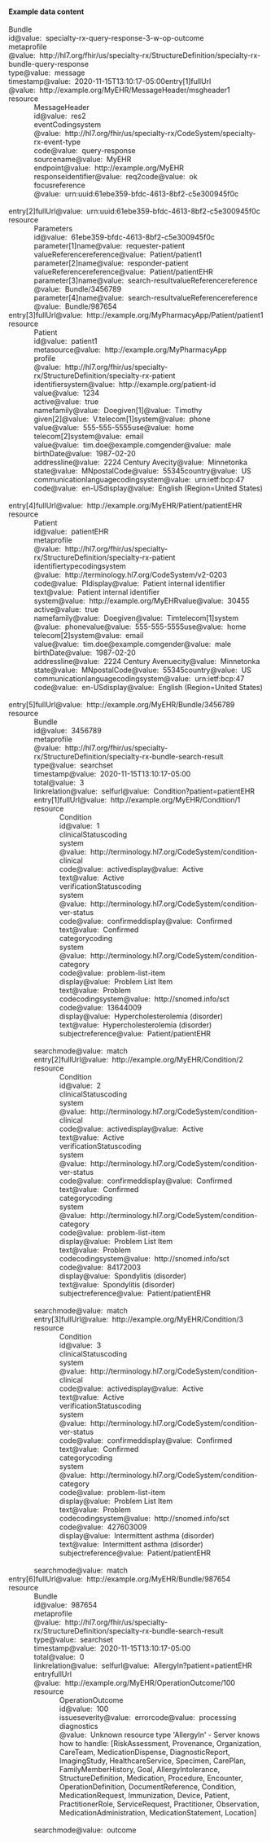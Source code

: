 <h4>Example data content</h4>

<div class="fm_ex"><span class="emph0"><a>Bundle</a></span><br/><span style="display:inline-block"><span class="emph1"><a >id</a></span><span style="display:inline-block"><span class="leastEmph fhirValue"><a >@value</a></span>: &nbsp;<span class="valueEmph"><a>specialty-rx-query-response-3-w-op-outcome</a></span></span></span><br><span style="display:inline-block"><span class="emph1"><a >meta</a></span><span style="display:inline-block"><span class="emph2"><a >profile</a></span></span></span><span style="display:inline-block"><span class="leastEmph fhirValue"><a >@value</a></span>: &nbsp;<span class="valueEmph"><a>http://hl7.org/fhir/us/specialty-rx/StructureDefinition/specialty-rx-bundle-query-response</a></span></span><br><span style="display:inline-block"><span class="emph1"><a >type</a></span><span style="display:inline-block"><span class="leastEmph fhirValue"><a >@value</a></span>: &nbsp;<span class="valueEmph"><a>message</a></span></span></span><br><span style="display:inline-block"><span class="emph1"><a >timestamp</a></span><span style="display:inline-block"><span class="leastEmph fhirValue"><a >@value</a></span>: &nbsp;<span class="valueEmph"><a>2020-11-15T13:10:17-05:00</a></span></span></span><span class="indent0"><span style="display:inline-block"><span class="emph1"><a  class="emphRepeat">entry[1]</a></span><span style="display:inline-block"><span class="emph2"><a >fullUrl</a></span></span></span><span style="display:inline-block"><span class="leastEmph fhirValue"><a >@value</a></span>: &nbsp;<span class="valueEmph"><a>http://example.org/MyEHR/MessageHeader/msgheader1</a></span></span><br><span style="display:inline-block"><span class="emph2"><a >resource</a></span><span style="margin-left:50px; display:block"><span class="emph0"><a >MessageHeader</a></span><br><span style="display:inline-block"><span class="emph1"><a >id</a></span><span style="display:inline-block"><span class="leastEmph fhirValue"><a >@value</a></span>: &nbsp;<span class="valueEmph"><a>res2</a></span></span></span><br><span style="display:inline-block"><span class="emph1"><a >eventCoding</a></span><span style="display:inline-block"><span class="emph2"><a >system</a></span></span></span><span style="display:inline-block"><span class="leastEmph fhirValue"><a >@value</a></span>: &nbsp;<span class="valueEmph"><a>http://hl7.org/fhir/us/specialty-rx/CodeSystem/specialty-rx-event-type</a></span></span><span style="display:inline-block"><span class="emph2"><a >code</a></span><span style="display:inline-block"><span class="leastEmph fhirValue"><a >@value</a></span>: &nbsp;<span class="valueEmph"><a>query-response</a></span></span></span><br><span style="display:inline-block"><span class="emph1"><a >source</a></span><span style="display:inline-block"><span class="emph2"><a >name</a></span></span></span><span style="display:inline-block"><span class="leastEmph fhirValue"><a >@value</a></span>: &nbsp;<span class="valueEmph"><a>MyEHR</a></span></span><span style="display:inline-block"><span class="emph2"><a >endpoint</a></span><span style="display:inline-block"><span class="leastEmph fhirValue"><a >@value</a></span>: &nbsp;<span class="valueEmph"><a>http://example.org/MyEHR</a></span></span></span><br><span style="display:inline-block"><span class="emph1"><a >response</a></span><span style="display:inline-block"><span class="emph2"><a >identifier</a></span></span></span><span style="display:inline-block"><span class="leastEmph fhirValue"><a >@value</a></span>: &nbsp;<span class="valueEmph"><a>req2</a></span></span><span style="display:inline-block"><span class="emph2"><a >code</a></span><span style="display:inline-block"><span class="leastEmph fhirValue"><a >@value</a></span>: &nbsp;<span class="valueEmph"><a>ok</a></span></span></span><br><span style="display:inline-block"><span class="emph1"><a >focus</a></span><span style="display:inline-block"><span class="emph2"><a >reference</a></span></span></span><span style="display:inline-block"><span class="leastEmph fhirValue"><a >@value</a></span>: &nbsp;<span class="valueEmph"><a>urn:uuid:61ebe359-bfdc-4613-8bf2-c5e300945f0c</a></span></span></span></span><br><br><span style="display:inline-block"><span class="emph1"><a  class="emphRepeat">entry[2]</a></span><span style="display:inline-block"><span class="emph2"><a >fullUrl</a></span></span></span><span style="display:inline-block"><span class="leastEmph fhirValue"><a >@value</a></span>: &nbsp;<span class="valueEmph"><a>urn:uuid:61ebe359-bfdc-4613-8bf2-c5e300945f0c</a></span></span><br><span style="display:inline-block"><span class="emph2"><a >resource</a></span><span style="margin-left:50px; display:block"><span class="emph0"><a >Parameters</a></span><br><span style="display:inline-block"><span class="emph1"><a >id</a></span><span style="display:inline-block"><span class="leastEmph fhirValue"><a >@value</a></span>: &nbsp;<span class="valueEmph"><a>61ebe359-bfdc-4613-8bf2-c5e300945f0c</a></span></span></span><span class="indent1"><span style="display:inline-block"><span class="emph1"><a  class="emphRepeat">parameter[1]</a></span><span style="display:inline-block"><span class="emph2"><a >name</a></span></span></span><span style="display:inline-block"><span class="leastEmph fhirValue"><a >@value</a></span>: &nbsp;<span class="valueEmph"><a>requester-patient</a></span></span><span style="display:inline-block"><span class="emph2"><a >valueReference</a></span><span style="display:inline-block"><span class="emph3"><a >reference</a></span></span></span><span style="display:inline-block"><span class="leastEmph fhirValue"><a >@value</a></span>: &nbsp;<span class="valueEmph"><a>Patient/patient1</a></span></span><br><span style="display:inline-block"><span class="emph1"><a  class="emphRepeat">parameter[2]</a></span><span style="display:inline-block"><span class="emph2"><a >name</a></span></span></span><span style="display:inline-block"><span class="leastEmph fhirValue"><a >@value</a></span>: &nbsp;<span class="valueEmph"><a>responder-patient</a></span></span><span style="display:inline-block"><span class="emph2"><a >valueReference</a></span><span style="display:inline-block"><span class="emph3"><a >reference</a></span></span></span><span style="display:inline-block"><span class="leastEmph fhirValue"><a >@value</a></span>: &nbsp;<span class="valueEmph"><a>Patient/patientEHR</a></span></span><br><span style="display:inline-block"><span class="emph1"><a  class="emphRepeat">parameter[3]</a></span><span style="display:inline-block"><span class="emph2"><a >name</a></span></span></span><span style="display:inline-block"><span class="leastEmph fhirValue"><a >@value</a></span>: &nbsp;<span class="valueEmph"><a>search-result</a></span></span><span style="display:inline-block"><span class="emph2"><a >valueReference</a></span><span style="display:inline-block"><span class="emph3"><a >reference</a></span></span></span><span style="display:inline-block"><span class="leastEmph fhirValue"><a >@value</a></span>: &nbsp;<span class="valueEmph"><a>Bundle/3456789</a></span></span><br><span style="display:inline-block"><span class="emph1"><a  class="emphRepeat">parameter[4]</a></span><span style="display:inline-block"><span class="emph2"><a >name</a></span></span></span><span style="display:inline-block"><span class="leastEmph fhirValue"><a >@value</a></span>: &nbsp;<span class="valueEmph"><a>search-result</a></span></span><span style="display:inline-block"><span class="emph2"><a >valueReference</a></span><span style="display:inline-block"><span class="emph3"><a >reference</a></span></span></span><span style="display:inline-block"><span class="leastEmph fhirValue"><a >@value</a></span>: &nbsp;<span class="valueEmph"><a>Bundle/987654</a></span></span></span></span></span><br><span style="display:inline-block"><span class="emph1"><a  class="emphRepeat">entry[3]</a></span><span style="display:inline-block"><span class="emph2"><a >fullUrl</a></span></span></span><span style="display:inline-block"><span class="leastEmph fhirValue"><a >@value</a></span>: &nbsp;<span class="valueEmph"><a>http://example.org/MyPharmacyApp/Patient/patient1</a></span></span><br><span style="display:inline-block"><span class="emph2"><a >resource</a></span><span style="margin-left:50px; display:block"><span class="emph0"><a >Patient</a></span><br><span style="display:inline-block"><span class="emph1"><a >id</a></span><span style="display:inline-block"><span class="leastEmph fhirValue"><a >@value</a></span>: &nbsp;<span class="valueEmph"><a>patient1</a></span></span></span><br><span style="display:inline-block"><span class="emph1"><a >meta</a></span><span style="display:inline-block"><span class="emph2"><a >source</a></span></span></span><span style="display:inline-block"><span class="leastEmph fhirValue"><a >@value</a></span>: &nbsp;<span class="valueEmph"><a>http://example.org/MyPharmacyApp</a></span></span><span style="display:inline-block"><span class="emph2"><a >profile</a></span><span style="display:inline-block"><span class="leastEmph fhirValue"><a >@value</a></span>: &nbsp;<span class="valueEmph"><a>http://hl7.org/fhir/us/specialty-rx/StructureDefinition/specialty-rx-patient</a></span></span></span><br><span style="display:inline-block"><span class="emph1"><a >identifier</a></span><span style="display:inline-block"><span class="emph2"><a >system</a></span></span></span><span style="display:inline-block"><span class="leastEmph fhirValue"><a >@value</a></span>: &nbsp;<span class="valueEmph"><a>http://example.org/patient-id</a></span></span><span style="display:inline-block"><span class="emph2"><a >value</a></span><span style="display:inline-block"><span class="leastEmph fhirValue"><a >@value</a></span>: &nbsp;<span class="valueEmph"><a>1234</a></span></span></span><br><span style="display:inline-block"><span class="emph1"><a >active</a></span><span style="display:inline-block"><span class="leastEmph fhirValue"><a >@value</a></span>: &nbsp;<span class="valueEmph"><a>true</a></span></span></span><br><span style="display:inline-block"><span class="emph1"><a >name</a></span><span style="display:inline-block"><span class="emph2"><a >family</a></span></span></span><span style="display:inline-block"><span class="leastEmph fhirValue"><a >@value</a></span>: &nbsp;<span class="valueEmph"><a>Doe</a></span></span><span class="indent1"><span style="display:inline-block"><span class="emph2"><a  class="emphRepeat">given[1]</a></span><span style="display:inline-block"><span class="leastEmph fhirValue"><a >@value</a></span>: &nbsp;<span class="valueEmph"><a>Timothy</a></span></span></span><span style="display:inline-block"><span class="emph2"><a  class="emphRepeat">given[2]</a></span><span style="display:inline-block"><span class="leastEmph fhirValue"><a >@value</a></span>: &nbsp;<span class="valueEmph"><a>V.</a></span></span></span></span><span class="indent1"><span style="display:inline-block"><span class="emph1"><a  class="emphRepeat">telecom[1]</a></span><span style="display:inline-block"><span class="emph2"><a >system</a></span></span></span><span style="display:inline-block"><span class="leastEmph fhirValue"><a >@value</a></span>: &nbsp;<span class="valueEmph"><a>phone</a></span></span><span style="display:inline-block"><span class="emph2"><a >value</a></span><span style="display:inline-block"><span class="leastEmph fhirValue"><a >@value</a></span>: &nbsp;<span class="valueEmph"><a>555-555-5555</a></span></span></span><span style="display:inline-block"><span class="emph2"><a >use</a></span><span style="display:inline-block"><span class="leastEmph fhirValue"><a >@value</a></span>: &nbsp;<span class="valueEmph"><a>home</a></span></span></span><br><span style="display:inline-block"><span class="emph1"><a  class="emphRepeat">telecom[2]</a></span><span style="display:inline-block"><span class="emph2"><a >system</a></span></span></span><span style="display:inline-block"><span class="leastEmph fhirValue"><a >@value</a></span>: &nbsp;<span class="valueEmph"><a>email</a></span></span><span style="display:inline-block"><span class="emph2"><a >value</a></span><span style="display:inline-block"><span class="leastEmph fhirValue"><a >@value</a></span>: &nbsp;<span class="valueEmph"><a>tim.doe@example.com</a></span></span></span></span><span style="display:inline-block"><span class="emph1"><a >gender</a></span><span style="display:inline-block"><span class="leastEmph fhirValue"><a >@value</a></span>: &nbsp;<span class="valueEmph"><a>male</a></span></span></span><br><span style="display:inline-block"><span class="emph1"><a >birthDate</a></span><span style="display:inline-block"><span class="leastEmph fhirValue"><a >@value</a></span>: &nbsp;<span class="valueEmph"><a>1987-02-20</a></span></span></span><br><span style="display:inline-block"><span class="emph1"><a >address</a></span><span style="display:inline-block"><span class="emph2"><a >line</a></span></span></span><span style="display:inline-block"><span class="leastEmph fhirValue"><a >@value</a></span>: &nbsp;<span class="valueEmph"><a>2224 Century Ave</a></span></span><span style="display:inline-block"><span class="emph2"><a >city</a></span><span style="display:inline-block"><span class="leastEmph fhirValue"><a >@value</a></span>: &nbsp;<span class="valueEmph"><a>Minnetonka</a></span></span></span><span style="display:inline-block"><span class="emph2"><a >state</a></span><span style="display:inline-block"><span class="leastEmph fhirValue"><a >@value</a></span>: &nbsp;<span class="valueEmph"><a>MN</a></span></span></span><span style="display:inline-block"><span class="emph2"><a >postalCode</a></span><span style="display:inline-block"><span class="leastEmph fhirValue"><a >@value</a></span>: &nbsp;<span class="valueEmph"><a>55345</a></span></span></span><span style="display:inline-block"><span class="emph2"><a >country</a></span><span style="display:inline-block"><span class="leastEmph fhirValue"><a >@value</a></span>: &nbsp;<span class="valueEmph"><a>US</a></span></span></span><br><span style="display:inline-block"><span class="emph1"><a >communication</a></span><span style="display:inline-block"><span class="emph2"><a >language</a></span></span></span><span style="display:inline-block"><span class="emph3"><a >coding</a></span><span style="display:inline-block"><span class="emph4"><a >system</a></span></span></span><span style="display:inline-block"><span class="leastEmph fhirValue"><a >@value</a></span>: &nbsp;<span class="valueEmph"><a>urn:ietf:bcp:47</a></span></span><span style="display:inline-block"><span class="emph4"><a >code</a></span><span style="display:inline-block"><span class="leastEmph fhirValue"><a >@value</a></span>: &nbsp;<span class="valueEmph"><a>en-US</a></span></span></span><span style="display:inline-block"><span class="emph4"><a >display</a></span><span style="display:inline-block"><span class="leastEmph fhirValue"><a >@value</a></span>: &nbsp;<span class="valueEmph"><a>English (Region=United States)</a></span></span></span></span></span><br><br><span style="display:inline-block"><span class="emph1"><a  class="emphRepeat">entry[4]</a></span><span style="display:inline-block"><span class="emph2"><a >fullUrl</a></span></span></span><span style="display:inline-block"><span class="leastEmph fhirValue"><a >@value</a></span>: &nbsp;<span class="valueEmph"><a>http://example.org/MyEHR/Patient/patientEHR</a></span></span><br><span style="display:inline-block"><span class="emph2"><a >resource</a></span><span style="margin-left:50px; display:block"><span class="emph0"><a >Patient</a></span><br><span style="display:inline-block"><span class="emph1"><a >id</a></span><span style="display:inline-block"><span class="leastEmph fhirValue"><a >@value</a></span>: &nbsp;<span class="valueEmph"><a>patientEHR</a></span></span></span><br><span style="display:inline-block"><span class="emph1"><a >meta</a></span><span style="display:inline-block"><span class="emph2"><a >profile</a></span></span></span><span style="display:inline-block"><span class="leastEmph fhirValue"><a >@value</a></span>: &nbsp;<span class="valueEmph"><a>http://hl7.org/fhir/us/specialty-rx/StructureDefinition/specialty-rx-patient</a></span></span><br><span style="display:inline-block"><span class="emph1"><a >identifier</a></span><span style="display:inline-block"><span class="emph2"><a >type</a></span></span></span><span style="display:inline-block"><span class="emph3"><a >coding</a></span><span style="display:inline-block"><span class="emph4"><a >system</a></span></span></span><span style="display:inline-block"><span class="leastEmph fhirValue"><a >@value</a></span>: &nbsp;<span class="valueEmph"><a>http://terminology.hl7.org/CodeSystem/v2-0203</a></span></span><span style="display:inline-block"><span class="emph4"><a >code</a></span><span style="display:inline-block"><span class="leastEmph fhirValue"><a >@value</a></span>: &nbsp;<span class="valueEmph"><a>PI</a></span></span></span><span style="display:inline-block"><span class="emph4"><a >display</a></span><span style="display:inline-block"><span class="leastEmph fhirValue"><a >@value</a></span>: &nbsp;<span class="valueEmph"><a>Patient internal identifier</a></span></span></span><br><span style="display:inline-block"><span class="emph3"><a >text</a></span><span style="display:inline-block"><span class="leastEmph fhirValue"><a >@value</a></span>: &nbsp;<span class="valueEmph"><a>Patient internal identifier</a></span></span></span><br><span style="display:inline-block"><span class="emph2"><a >system</a></span><span style="display:inline-block"><span class="leastEmph fhirValue"><a >@value</a></span>: &nbsp;<span class="valueEmph"><a>http://example.org/MyEHR</a></span></span></span><span style="display:inline-block"><span class="emph2"><a >value</a></span><span style="display:inline-block"><span class="leastEmph fhirValue"><a >@value</a></span>: &nbsp;<span class="valueEmph"><a>30455</a></span></span></span><br><span style="display:inline-block"><span class="emph1"><a >active</a></span><span style="display:inline-block"><span class="leastEmph fhirValue"><a >@value</a></span>: &nbsp;<span class="valueEmph"><a>true</a></span></span></span><br><span style="display:inline-block"><span class="emph1"><a >name</a></span><span style="display:inline-block"><span class="emph2"><a >family</a></span></span></span><span style="display:inline-block"><span class="leastEmph fhirValue"><a >@value</a></span>: &nbsp;<span class="valueEmph"><a>Doe</a></span></span><span style="display:inline-block"><span class="emph2"><a >given</a></span><span style="display:inline-block"><span class="leastEmph fhirValue"><a >@value</a></span>: &nbsp;<span class="valueEmph"><a>Tim</a></span></span></span><span class="indent1"><span style="display:inline-block"><span class="emph1"><a  class="emphRepeat">telecom[1]</a></span><span style="display:inline-block"><span class="emph2"><a >system</a></span></span></span><span style="display:inline-block"><span class="leastEmph fhirValue"><a >@value</a></span>: &nbsp;<span class="valueEmph"><a>phone</a></span></span><span style="display:inline-block"><span class="emph2"><a >value</a></span><span style="display:inline-block"><span class="leastEmph fhirValue"><a >@value</a></span>: &nbsp;<span class="valueEmph"><a>555-555-5555</a></span></span></span><span style="display:inline-block"><span class="emph2"><a >use</a></span><span style="display:inline-block"><span class="leastEmph fhirValue"><a >@value</a></span>: &nbsp;<span class="valueEmph"><a>home</a></span></span></span><br><span style="display:inline-block"><span class="emph1"><a  class="emphRepeat">telecom[2]</a></span><span style="display:inline-block"><span class="emph2"><a >system</a></span></span></span><span style="display:inline-block"><span class="leastEmph fhirValue"><a >@value</a></span>: &nbsp;<span class="valueEmph"><a>email</a></span></span><span style="display:inline-block"><span class="emph2"><a >value</a></span><span style="display:inline-block"><span class="leastEmph fhirValue"><a >@value</a></span>: &nbsp;<span class="valueEmph"><a>tim.doe@example.com</a></span></span></span></span><span style="display:inline-block"><span class="emph1"><a >gender</a></span><span style="display:inline-block"><span class="leastEmph fhirValue"><a >@value</a></span>: &nbsp;<span class="valueEmph"><a>male</a></span></span></span><br><span style="display:inline-block"><span class="emph1"><a >birthDate</a></span><span style="display:inline-block"><span class="leastEmph fhirValue"><a >@value</a></span>: &nbsp;<span class="valueEmph"><a>1987-02-20</a></span></span></span><br><span style="display:inline-block"><span class="emph1"><a >address</a></span><span style="display:inline-block"><span class="emph2"><a >line</a></span></span></span><span style="display:inline-block"><span class="leastEmph fhirValue"><a >@value</a></span>: &nbsp;<span class="valueEmph"><a>2224 Century Avenue</a></span></span><span style="display:inline-block"><span class="emph2"><a >city</a></span><span style="display:inline-block"><span class="leastEmph fhirValue"><a >@value</a></span>: &nbsp;<span class="valueEmph"><a>Minnetonka</a></span></span></span><span style="display:inline-block"><span class="emph2"><a >state</a></span><span style="display:inline-block"><span class="leastEmph fhirValue"><a >@value</a></span>: &nbsp;<span class="valueEmph"><a>MN</a></span></span></span><span style="display:inline-block"><span class="emph2"><a >postalCode</a></span><span style="display:inline-block"><span class="leastEmph fhirValue"><a >@value</a></span>: &nbsp;<span class="valueEmph"><a>55345</a></span></span></span><span style="display:inline-block"><span class="emph2"><a >country</a></span><span style="display:inline-block"><span class="leastEmph fhirValue"><a >@value</a></span>: &nbsp;<span class="valueEmph"><a>US</a></span></span></span><br><span style="display:inline-block"><span class="emph1"><a >communication</a></span><span style="display:inline-block"><span class="emph2"><a >language</a></span></span></span><span style="display:inline-block"><span class="emph3"><a >coding</a></span><span style="display:inline-block"><span class="emph4"><a >system</a></span></span></span><span style="display:inline-block"><span class="leastEmph fhirValue"><a >@value</a></span>: &nbsp;<span class="valueEmph"><a>urn:ietf:bcp:47</a></span></span><span style="display:inline-block"><span class="emph4"><a >code</a></span><span style="display:inline-block"><span class="leastEmph fhirValue"><a >@value</a></span>: &nbsp;<span class="valueEmph"><a>en-US</a></span></span></span><span style="display:inline-block"><span class="emph4"><a >display</a></span><span style="display:inline-block"><span class="leastEmph fhirValue"><a >@value</a></span>: &nbsp;<span class="valueEmph"><a>English (Region=United States)</a></span></span></span></span></span><br><br><span style="display:inline-block"><span class="emph1"><a  class="emphRepeat">entry[5]</a></span><span style="display:inline-block"><span class="emph2"><a >fullUrl</a></span></span></span><span style="display:inline-block"><span class="leastEmph fhirValue"><a >@value</a></span>: &nbsp;<span class="valueEmph"><a>http://example.org/MyEHR/Bundle/3456789</a></span></span><br><span style="display:inline-block"><span class="emph2"><a >resource</a></span><span style="margin-left:50px; display:block"><span class="emph0"><a >Bundle</a></span><br><span style="display:inline-block"><span class="emph1"><a >id</a></span><span style="display:inline-block"><span class="leastEmph fhirValue"><a >@value</a></span>: &nbsp;<span class="valueEmph"><a>3456789</a></span></span></span><br><span style="display:inline-block"><span class="emph1"><a >meta</a></span><span style="display:inline-block"><span class="emph2"><a >profile</a></span></span></span><span style="display:inline-block"><span class="leastEmph fhirValue"><a >@value</a></span>: &nbsp;<span class="valueEmph"><a>http://hl7.org/fhir/us/specialty-rx/StructureDefinition/specialty-rx-bundle-search-result</a></span></span><br><span style="display:inline-block"><span class="emph1"><a >type</a></span><span style="display:inline-block"><span class="leastEmph fhirValue"><a >@value</a></span>: &nbsp;<span class="valueEmph"><a>searchset</a></span></span></span><br><span style="display:inline-block"><span class="emph1"><a >timestamp</a></span><span style="display:inline-block"><span class="leastEmph fhirValue"><a >@value</a></span>: &nbsp;<span class="valueEmph"><a>2020-11-15T13:10:17-05:00</a></span></span></span><br><span style="display:inline-block"><span class="emph1"><a >total</a></span><span style="display:inline-block"><span class="leastEmph fhirValue"><a >@value</a></span>: &nbsp;<span class="valueEmph"><a>3</a></span></span></span><br><span style="display:inline-block"><span class="emph1"><a >link</a></span><span style="display:inline-block"><span class="emph2"><a >relation</a></span></span></span><span style="display:inline-block"><span class="leastEmph fhirValue"><a >@value</a></span>: &nbsp;<span class="valueEmph"><a>self</a></span></span><span style="display:inline-block"><span class="emph2"><a >url</a></span><span style="display:inline-block"><span class="leastEmph fhirValue"><a >@value</a></span>: &nbsp;<span class="valueEmph"><a>Condition?patient=patientEHR</a></span></span></span><span class="indent1"><span style="display:inline-block"><span class="emph1"><a  class="emphRepeat">entry[1]</a></span><span style="display:inline-block"><span class="emph2"><a >fullUrl</a></span></span></span><span style="display:inline-block"><span class="leastEmph fhirValue"><a >@value</a></span>: &nbsp;<span class="valueEmph"><a>http://example.org/MyEHR/Condition/1</a></span></span><br><span style="display:inline-block"><span class="emph2"><a >resource</a></span><span style="margin-left:50px; display:block"><span class="emph0"><a >Condition</a></span><br><span style="display:inline-block"><span class="emph1"><a >id</a></span><span style="display:inline-block"><span class="leastEmph fhirValue"><a >@value</a></span>: &nbsp;<span class="valueEmph"><a>1</a></span></span></span><br><span style="display:inline-block"><span class="emph1"><a >clinicalStatus</a></span><span style="display:inline-block"><span class="emph2"><a >coding</a></span></span></span><span style="display:inline-block"><span class="emph3"><a >system</a></span><span style="display:inline-block"><span class="leastEmph fhirValue"><a >@value</a></span>: &nbsp;<span class="valueEmph"><a>http://terminology.hl7.org/CodeSystem/condition-clinical</a></span></span></span><span style="display:inline-block"><span class="emph3"><a >code</a></span><span style="display:inline-block"><span class="leastEmph fhirValue"><a >@value</a></span>: &nbsp;<span class="valueEmph"><a>active</a></span></span></span><span style="display:inline-block"><span class="emph3"><a >display</a></span><span style="display:inline-block"><span class="leastEmph fhirValue"><a >@value</a></span>: &nbsp;<span class="valueEmph"><a>Active</a></span></span></span><br><span style="display:inline-block"><span class="emph2"><a >text</a></span><span style="display:inline-block"><span class="leastEmph fhirValue"><a >@value</a></span>: &nbsp;<span class="valueEmph"><a>Active</a></span></span></span><br><span style="display:inline-block"><span class="emph1"><a >verificationStatus</a></span><span style="display:inline-block"><span class="emph2"><a >coding</a></span></span></span><span style="display:inline-block"><span class="emph3"><a >system</a></span><span style="display:inline-block"><span class="leastEmph fhirValue"><a >@value</a></span>: &nbsp;<span class="valueEmph"><a>http://terminology.hl7.org/CodeSystem/condition-ver-status</a></span></span></span><span style="display:inline-block"><span class="emph3"><a >code</a></span><span style="display:inline-block"><span class="leastEmph fhirValue"><a >@value</a></span>: &nbsp;<span class="valueEmph"><a>confirmed</a></span></span></span><span style="display:inline-block"><span class="emph3"><a >display</a></span><span style="display:inline-block"><span class="leastEmph fhirValue"><a >@value</a></span>: &nbsp;<span class="valueEmph"><a>Confirmed</a></span></span></span><br><span style="display:inline-block"><span class="emph2"><a >text</a></span><span style="display:inline-block"><span class="leastEmph fhirValue"><a >@value</a></span>: &nbsp;<span class="valueEmph"><a>Confirmed</a></span></span></span><br><span style="display:inline-block"><span class="emph1"><a >category</a></span><span style="display:inline-block"><span class="emph2"><a >coding</a></span></span></span><span style="display:inline-block"><span class="emph3"><a >system</a></span><span style="display:inline-block"><span class="leastEmph fhirValue"><a >@value</a></span>: &nbsp;<span class="valueEmph"><a>http://terminology.hl7.org/CodeSystem/condition-category</a></span></span></span><span style="display:inline-block"><span class="emph3"><a >code</a></span><span style="display:inline-block"><span class="leastEmph fhirValue"><a >@value</a></span>: &nbsp;<span class="valueEmph"><a>problem-list-item</a></span></span></span><span style="display:inline-block"><span class="emph3"><a >display</a></span><span style="display:inline-block"><span class="leastEmph fhirValue"><a >@value</a></span>: &nbsp;<span class="valueEmph"><a>Problem List Item</a></span></span></span><br><span style="display:inline-block"><span class="emph2"><a >text</a></span><span style="display:inline-block"><span class="leastEmph fhirValue"><a >@value</a></span>: &nbsp;<span class="valueEmph"><a>Problem</a></span></span></span><br><span style="display:inline-block"><span class="emph1"><a >code</a></span><span style="display:inline-block"><span class="emph2"><a >coding</a></span></span></span><span style="display:inline-block"><span class="emph3"><a >system</a></span><span style="display:inline-block"><span class="leastEmph fhirValue"><a >@value</a></span>: &nbsp;<span class="valueEmph"><a>http://snomed.info/sct</a></span></span></span><span style="display:inline-block"><span class="emph3"><a >code</a></span><span style="display:inline-block"><span class="leastEmph fhirValue"><a >@value</a></span>: &nbsp;<span class="valueEmph"><a>13644009</a></span></span></span><span style="display:inline-block"><span class="emph3"><a >display</a></span><span style="display:inline-block"><span class="leastEmph fhirValue"><a >@value</a></span>: &nbsp;<span class="valueEmph"><a>Hypercholesterolemia (disorder)</a></span></span></span><br><span style="display:inline-block"><span class="emph2"><a >text</a></span><span style="display:inline-block"><span class="leastEmph fhirValue"><a >@value</a></span>: &nbsp;<span class="valueEmph"><a>Hypercholesterolemia (disorder)</a></span></span></span><br><span style="display:inline-block"><span class="emph1"><a >subject</a></span><span style="display:inline-block"><span class="emph2"><a >reference</a></span></span></span><span style="display:inline-block"><span class="leastEmph fhirValue"><a >@value</a></span>: &nbsp;<span class="valueEmph"><a>Patient/patientEHR</a></span></span></span></span><br><br><span style="display:inline-block"><span class="emph2"><a >search</a></span><span style="display:inline-block"><span class="emph3"><a >mode</a></span></span></span><span style="display:inline-block"><span class="leastEmph fhirValue"><a >@value</a></span>: &nbsp;<span class="valueEmph"><a>match</a></span></span><br><span style="display:inline-block"><span class="emph1"><a  class="emphRepeat">entry[2]</a></span><span style="display:inline-block"><span class="emph2"><a >fullUrl</a></span></span></span><span style="display:inline-block"><span class="leastEmph fhirValue"><a >@value</a></span>: &nbsp;<span class="valueEmph"><a>http://example.org/MyEHR/Condition/2</a></span></span><br><span style="display:inline-block"><span class="emph2"><a >resource</a></span><span style="margin-left:50px; display:block"><span class="emph0"><a >Condition</a></span><br><span style="display:inline-block"><span class="emph1"><a >id</a></span><span style="display:inline-block"><span class="leastEmph fhirValue"><a >@value</a></span>: &nbsp;<span class="valueEmph"><a>2</a></span></span></span><br><span style="display:inline-block"><span class="emph1"><a >clinicalStatus</a></span><span style="display:inline-block"><span class="emph2"><a >coding</a></span></span></span><span style="display:inline-block"><span class="emph3"><a >system</a></span><span style="display:inline-block"><span class="leastEmph fhirValue"><a >@value</a></span>: &nbsp;<span class="valueEmph"><a>http://terminology.hl7.org/CodeSystem/condition-clinical</a></span></span></span><span style="display:inline-block"><span class="emph3"><a >code</a></span><span style="display:inline-block"><span class="leastEmph fhirValue"><a >@value</a></span>: &nbsp;<span class="valueEmph"><a>active</a></span></span></span><span style="display:inline-block"><span class="emph3"><a >display</a></span><span style="display:inline-block"><span class="leastEmph fhirValue"><a >@value</a></span>: &nbsp;<span class="valueEmph"><a>Active</a></span></span></span><br><span style="display:inline-block"><span class="emph2"><a >text</a></span><span style="display:inline-block"><span class="leastEmph fhirValue"><a >@value</a></span>: &nbsp;<span class="valueEmph"><a>Active</a></span></span></span><br><span style="display:inline-block"><span class="emph1"><a >verificationStatus</a></span><span style="display:inline-block"><span class="emph2"><a >coding</a></span></span></span><span style="display:inline-block"><span class="emph3"><a >system</a></span><span style="display:inline-block"><span class="leastEmph fhirValue"><a >@value</a></span>: &nbsp;<span class="valueEmph"><a>http://terminology.hl7.org/CodeSystem/condition-ver-status</a></span></span></span><span style="display:inline-block"><span class="emph3"><a >code</a></span><span style="display:inline-block"><span class="leastEmph fhirValue"><a >@value</a></span>: &nbsp;<span class="valueEmph"><a>confirmed</a></span></span></span><span style="display:inline-block"><span class="emph3"><a >display</a></span><span style="display:inline-block"><span class="leastEmph fhirValue"><a >@value</a></span>: &nbsp;<span class="valueEmph"><a>Confirmed</a></span></span></span><br><span style="display:inline-block"><span class="emph2"><a >text</a></span><span style="display:inline-block"><span class="leastEmph fhirValue"><a >@value</a></span>: &nbsp;<span class="valueEmph"><a>Confirmed</a></span></span></span><br><span style="display:inline-block"><span class="emph1"><a >category</a></span><span style="display:inline-block"><span class="emph2"><a >coding</a></span></span></span><span style="display:inline-block"><span class="emph3"><a >system</a></span><span style="display:inline-block"><span class="leastEmph fhirValue"><a >@value</a></span>: &nbsp;<span class="valueEmph"><a>http://terminology.hl7.org/CodeSystem/condition-category</a></span></span></span><span style="display:inline-block"><span class="emph3"><a >code</a></span><span style="display:inline-block"><span class="leastEmph fhirValue"><a >@value</a></span>: &nbsp;<span class="valueEmph"><a>problem-list-item</a></span></span></span><span style="display:inline-block"><span class="emph3"><a >display</a></span><span style="display:inline-block"><span class="leastEmph fhirValue"><a >@value</a></span>: &nbsp;<span class="valueEmph"><a>Problem List Item</a></span></span></span><br><span style="display:inline-block"><span class="emph2"><a >text</a></span><span style="display:inline-block"><span class="leastEmph fhirValue"><a >@value</a></span>: &nbsp;<span class="valueEmph"><a>Problem</a></span></span></span><br><span style="display:inline-block"><span class="emph1"><a >code</a></span><span style="display:inline-block"><span class="emph2"><a >coding</a></span></span></span><span style="display:inline-block"><span class="emph3"><a >system</a></span><span style="display:inline-block"><span class="leastEmph fhirValue"><a >@value</a></span>: &nbsp;<span class="valueEmph"><a>http://snomed.info/sct</a></span></span></span><span style="display:inline-block"><span class="emph3"><a >code</a></span><span style="display:inline-block"><span class="leastEmph fhirValue"><a >@value</a></span>: &nbsp;<span class="valueEmph"><a>84172003</a></span></span></span><span style="display:inline-block"><span class="emph3"><a >display</a></span><span style="display:inline-block"><span class="leastEmph fhirValue"><a >@value</a></span>: &nbsp;<span class="valueEmph"><a>Spondylitis (disorder)</a></span></span></span><br><span style="display:inline-block"><span class="emph2"><a >text</a></span><span style="display:inline-block"><span class="leastEmph fhirValue"><a >@value</a></span>: &nbsp;<span class="valueEmph"><a>Spondylitis (disorder)</a></span></span></span><br><span style="display:inline-block"><span class="emph1"><a >subject</a></span><span style="display:inline-block"><span class="emph2"><a >reference</a></span></span></span><span style="display:inline-block"><span class="leastEmph fhirValue"><a >@value</a></span>: &nbsp;<span class="valueEmph"><a>Patient/patientEHR</a></span></span></span></span><br><br><span style="display:inline-block"><span class="emph2"><a >search</a></span><span style="display:inline-block"><span class="emph3"><a >mode</a></span></span></span><span style="display:inline-block"><span class="leastEmph fhirValue"><a >@value</a></span>: &nbsp;<span class="valueEmph"><a>match</a></span></span><br><span style="display:inline-block"><span class="emph1"><a  class="emphRepeat">entry[3]</a></span><span style="display:inline-block"><span class="emph2"><a >fullUrl</a></span></span></span><span style="display:inline-block"><span class="leastEmph fhirValue"><a >@value</a></span>: &nbsp;<span class="valueEmph"><a>http://example.org/MyEHR/Condition/3</a></span></span><br><span style="display:inline-block"><span class="emph2"><a >resource</a></span><span style="margin-left:50px; display:block"><span class="emph0"><a >Condition</a></span><br><span style="display:inline-block"><span class="emph1"><a >id</a></span><span style="display:inline-block"><span class="leastEmph fhirValue"><a >@value</a></span>: &nbsp;<span class="valueEmph"><a>3</a></span></span></span><br><span style="display:inline-block"><span class="emph1"><a >clinicalStatus</a></span><span style="display:inline-block"><span class="emph2"><a >coding</a></span></span></span><span style="display:inline-block"><span class="emph3"><a >system</a></span><span style="display:inline-block"><span class="leastEmph fhirValue"><a >@value</a></span>: &nbsp;<span class="valueEmph"><a>http://terminology.hl7.org/CodeSystem/condition-clinical</a></span></span></span><span style="display:inline-block"><span class="emph3"><a >code</a></span><span style="display:inline-block"><span class="leastEmph fhirValue"><a >@value</a></span>: &nbsp;<span class="valueEmph"><a>active</a></span></span></span><span style="display:inline-block"><span class="emph3"><a >display</a></span><span style="display:inline-block"><span class="leastEmph fhirValue"><a >@value</a></span>: &nbsp;<span class="valueEmph"><a>Active</a></span></span></span><br><span style="display:inline-block"><span class="emph2"><a >text</a></span><span style="display:inline-block"><span class="leastEmph fhirValue"><a >@value</a></span>: &nbsp;<span class="valueEmph"><a>Active</a></span></span></span><br><span style="display:inline-block"><span class="emph1"><a >verificationStatus</a></span><span style="display:inline-block"><span class="emph2"><a >coding</a></span></span></span><span style="display:inline-block"><span class="emph3"><a >system</a></span><span style="display:inline-block"><span class="leastEmph fhirValue"><a >@value</a></span>: &nbsp;<span class="valueEmph"><a>http://terminology.hl7.org/CodeSystem/condition-ver-status</a></span></span></span><span style="display:inline-block"><span class="emph3"><a >code</a></span><span style="display:inline-block"><span class="leastEmph fhirValue"><a >@value</a></span>: &nbsp;<span class="valueEmph"><a>confirmed</a></span></span></span><span style="display:inline-block"><span class="emph3"><a >display</a></span><span style="display:inline-block"><span class="leastEmph fhirValue"><a >@value</a></span>: &nbsp;<span class="valueEmph"><a>Confirmed</a></span></span></span><br><span style="display:inline-block"><span class="emph2"><a >text</a></span><span style="display:inline-block"><span class="leastEmph fhirValue"><a >@value</a></span>: &nbsp;<span class="valueEmph"><a>Confirmed</a></span></span></span><br><span style="display:inline-block"><span class="emph1"><a >category</a></span><span style="display:inline-block"><span class="emph2"><a >coding</a></span></span></span><span style="display:inline-block"><span class="emph3"><a >system</a></span><span style="display:inline-block"><span class="leastEmph fhirValue"><a >@value</a></span>: &nbsp;<span class="valueEmph"><a>http://terminology.hl7.org/CodeSystem/condition-category</a></span></span></span><span style="display:inline-block"><span class="emph3"><a >code</a></span><span style="display:inline-block"><span class="leastEmph fhirValue"><a >@value</a></span>: &nbsp;<span class="valueEmph"><a>problem-list-item</a></span></span></span><span style="display:inline-block"><span class="emph3"><a >display</a></span><span style="display:inline-block"><span class="leastEmph fhirValue"><a >@value</a></span>: &nbsp;<span class="valueEmph"><a>Problem List Item</a></span></span></span><br><span style="display:inline-block"><span class="emph2"><a >text</a></span><span style="display:inline-block"><span class="leastEmph fhirValue"><a >@value</a></span>: &nbsp;<span class="valueEmph"><a>Problem</a></span></span></span><br><span style="display:inline-block"><span class="emph1"><a >code</a></span><span style="display:inline-block"><span class="emph2"><a >coding</a></span></span></span><span style="display:inline-block"><span class="emph3"><a >system</a></span><span style="display:inline-block"><span class="leastEmph fhirValue"><a >@value</a></span>: &nbsp;<span class="valueEmph"><a>http://snomed.info/sct</a></span></span></span><span style="display:inline-block"><span class="emph3"><a >code</a></span><span style="display:inline-block"><span class="leastEmph fhirValue"><a >@value</a></span>: &nbsp;<span class="valueEmph"><a>427603009</a></span></span></span><span style="display:inline-block"><span class="emph3"><a >display</a></span><span style="display:inline-block"><span class="leastEmph fhirValue"><a >@value</a></span>: &nbsp;<span class="valueEmph"><a>Intermittent asthma (disorder)</a></span></span></span><br><span style="display:inline-block"><span class="emph2"><a >text</a></span><span style="display:inline-block"><span class="leastEmph fhirValue"><a >@value</a></span>: &nbsp;<span class="valueEmph"><a>Intermittent asthma (disorder)</a></span></span></span><br><span style="display:inline-block"><span class="emph1"><a >subject</a></span><span style="display:inline-block"><span class="emph2"><a >reference</a></span></span></span><span style="display:inline-block"><span class="leastEmph fhirValue"><a >@value</a></span>: &nbsp;<span class="valueEmph"><a>Patient/patientEHR</a></span></span></span></span><br><br><span style="display:inline-block"><span class="emph2"><a >search</a></span><span style="display:inline-block"><span class="emph3"><a >mode</a></span></span></span><span style="display:inline-block"><span class="leastEmph fhirValue"><a >@value</a></span>: &nbsp;<span class="valueEmph"><a>match</a></span></span></span></span></span><br><span style="display:inline-block"><span class="emph1"><a  class="emphRepeat">entry[6]</a></span><span style="display:inline-block"><span class="emph2"><a >fullUrl</a></span></span></span><span style="display:inline-block"><span class="leastEmph fhirValue"><a >@value</a></span>: &nbsp;<span class="valueEmph"><a>http://example.org/MyEHR/Bundle/987654</a></span></span><br><span style="display:inline-block"><span class="emph2"><a >resource</a></span><span style="margin-left:50px; display:block"><span class="emph0"><a >Bundle</a></span><br><span style="display:inline-block"><span class="emph1"><a >id</a></span><span style="display:inline-block"><span class="leastEmph fhirValue"><a >@value</a></span>: &nbsp;<span class="valueEmph"><a>987654</a></span></span></span><br><span style="display:inline-block"><span class="emph1"><a >meta</a></span><span style="display:inline-block"><span class="emph2"><a >profile</a></span></span></span><span style="display:inline-block"><span class="leastEmph fhirValue"><a >@value</a></span>: &nbsp;<span class="valueEmph"><a>http://hl7.org/fhir/us/specialty-rx/StructureDefinition/specialty-rx-bundle-search-result</a></span></span><br><span style="display:inline-block"><span class="emph1"><a >type</a></span><span style="display:inline-block"><span class="leastEmph fhirValue"><a >@value</a></span>: &nbsp;<span class="valueEmph"><a>searchset</a></span></span></span><br><span style="display:inline-block"><span class="emph1"><a >timestamp</a></span><span style="display:inline-block"><span class="leastEmph fhirValue"><a >@value</a></span>: &nbsp;<span class="valueEmph"><a>2020-11-15T13:10:17-05:00</a></span></span></span><br><span style="display:inline-block"><span class="emph1"><a >total</a></span><span style="display:inline-block"><span class="leastEmph fhirValue"><a >@value</a></span>: &nbsp;<span class="valueEmph"><a>0</a></span></span></span><br><span style="display:inline-block"><span class="emph1"><a >link</a></span><span style="display:inline-block"><span class="emph2"><a >relation</a></span></span></span><span style="display:inline-block"><span class="leastEmph fhirValue"><a >@value</a></span>: &nbsp;<span class="valueEmph"><a>self</a></span></span><span style="display:inline-block"><span class="emph2"><a >url</a></span><span style="display:inline-block"><span class="leastEmph fhirValue"><a >@value</a></span>: &nbsp;<span class="valueEmph"><a>AllergyIn?patient=patientEHR</a></span></span></span><br><span style="display:inline-block"><span class="emph1"><a >entry</a></span><span style="display:inline-block"><span class="emph2"><a >fullUrl</a></span></span></span><span style="display:inline-block"><span class="leastEmph fhirValue"><a >@value</a></span>: &nbsp;<span class="valueEmph"><a>http://example.org/MyEHR/OperationOutcome/100</a></span></span><br><span style="display:inline-block"><span class="emph2"><a >resource</a></span><span style="margin-left:50px; display:block"><span class="emph0"><a >OperationOutcome</a></span><br><span style="display:inline-block"><span class="emph1"><a >id</a></span><span style="display:inline-block"><span class="leastEmph fhirValue"><a >@value</a></span>: &nbsp;<span class="valueEmph"><a>100</a></span></span></span><br><span style="display:inline-block"><span class="emph1"><a >issue</a></span><span style="display:inline-block"><span class="emph2"><a >severity</a></span></span></span><span style="display:inline-block"><span class="leastEmph fhirValue"><a >@value</a></span>: &nbsp;<span class="valueEmph"><a>error</a></span></span><span style="display:inline-block"><span class="emph2"><a >code</a></span><span style="display:inline-block"><span class="leastEmph fhirValue"><a >@value</a></span>: &nbsp;<span class="valueEmph"><a>processing</a></span></span></span><span style="display:inline-block"><span class="emph2"><a >diagnostics</a></span><span style="display:inline-block"><span class="leastEmph fhirValue"><a >@value</a></span>: &nbsp;<span class="longContentEdit"></span><span class="longHiddenContent"><a>Unknown resource type &#39;AllergyIn&#39; - Server knows how to handle: [RiskAssessment, Provenance, Organization, CareTeam, MedicationDispense, DiagnosticReport, ImagingStudy, HealthcareService, Specimen, CarePlan, FamilyMemberHistory, Goal, AllergyIntolerance, StructureDefinition, Medication, Procedure, Encounter, OperationDefinition, DocumentReference, Condition, MedicationRequest, Immunization, Device, Patient, PractitionerRole, ServiceRequest, Practitioner, Observation, MedicationAdministration, MedicationStatement, Location]</a></span></span></span></span></span><br><br><span style="display:inline-block"><span class="emph2"><a >search</a></span><span style="display:inline-block"><span class="emph3"><a >mode</a></span></span></span><span style="display:inline-block"><span class="leastEmph fhirValue"><a >@value</a></span>: &nbsp;<span class="valueEmph"><a>outcome</a></span></span></span></span></span><br></div>